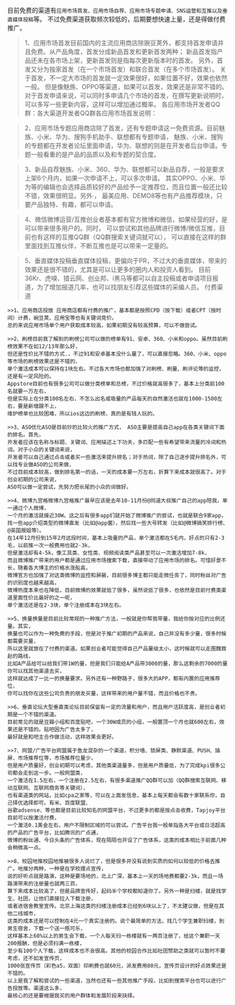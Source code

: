 目前免费的渠道有`应用市场首发、应用市场自荐、应用市场专题申请、SNS运营和互推以及垂直媒体投稿`等。
不过免费渠道获取频次较低的，后期要想快速上量，还是得做付费推广。 

>1、应用市场首发目前国内的主流应用商店除豌豆荚外，都支持首发申请并且免费。从产品角度，首发分成新品首发和更新首发两种；
新品首发指产品还未在各市场上架，更新首发则是指每次更新版本时的首发。
另外，首发又分为独家首发（在一个市场首发）和联合首发（在多个市场首发）。
关于首发，不一定大市场的首发就一定效果很好，如果位置不好，效果也依然一般。
但是像魅族、OPPO等渠道，如果可以首发，效果还是非常不错的。
对于首发申请来说，可以同时多申请几个市场的首发，在撰写更新说明时，可以多写一些更新内容，这样可以增加通过概率。
各应用市场开发者QQ群：各大渠道开发者QQ群各应用市场首发说明： 

>2、应用市场专题应用商店除了首发，还有专题申请这一免费资源。目前魅族、小米、华为、搜狗手机助手、联想都有专题申请，
魅族、小米、搜狗的专题都在开发者论坛里面申请，华为、联想的则是在开发者后台申请。专题一般看重的是产品的品质以及和专题的契合度。 

>3、新品自荐魅族、小米、360、华为、联想都可以新品自荐，一般是要求上架6个月内，如果一次申请不上，可以多次申请。
其实OPPO、小米、华为等的编辑也会选择品质较好的产品给予一定推荐位，而且位置一般还比较不错，效果很明显。另外·，
最美应用、DEMO8等也有产品推荐模块，只要产品独特、有趣，都可以申请。 

>4、微信微博运营/互推创业者基本都有官方微博和微信，如果经营的好，是可以带来很多用户的。同时，
可以尝试和其他品牌进行微博/微信互推，目前也有这样的互推QQ群（QQ群搜索关键词就可以），
可以直接在这样的群里面找到互推伙伴，不断互推也是可以带来一定量的。 

>5、垂直媒体投稿垂直媒体投稿，更偏向于PR，不过大的垂直媒体，带来的效果还是很不错的，尤其是可以让更多的圈内人和投资人看到。
目前36Kr、虎嗅、猎云网、创业邦、i黑马等都可以自主投稿或者申请项目报道，为了增加报道几率，也可以找朋友引荐这些媒体的采编人员。
付费渠道 

    >>1、应用商店投放 应用商店都有付费的推广，基本都是按照CPD（按下载）或者CPT（按时间）计费，豌豆荚、应用宝等也有关键词竞价。
    总的来说应用市场单个用户获取成本较高，如果初期没有较高预算，可以不做尝试。 
    
    >>2、刷榜目前我了解到的刷榜公司可以做的榜单有91、安卓、360、小米和oppo。虽然目前刷榜效果不在如12/13年那么好，
    但还是性价比不错的方式.，不过91和安卓基本没什么量了，可以直接忽略。360、小米、oppo等市场的刷榜效果还是不错的，
    单个激活成本可以保持在1块左右。不过各大市场也都加强了对刷榜、刷量、刷评论等的监控，还是有一定风险的。
    Appstore目前也有很多公司可以做分类榜单和总榜，不过价格就高很多了，基本上分类前100名就要一万左右，
    但是实际上在分类100名左右，不怎么出名或吸量的产品每天的自然激活也就在1000-1500左右，要是新增跟不上，
    维护榜单也比较困难，所以ios这边的刷榜，真的是有钱人玩的。 
    
    >>3、ASO优化ASO是目前炒的比较火的推广方式， ASO主要是提高自己app在各类关键词下面的排名。首先，
    开发者应该在名称与标题、关键词、应用描述上下功夫，多匹配一些有希望带来流量的冷词和热词。对于小众的关键词来说，
    开发者可以自己通过点击或者买一些激活来提升排名；对于热词，除了自己逐步提升排名外，可以找专业做ASO的公司来做，
    不过目前成本较高，做到排名第一的话，一天的成本要一万左右，折算下来成本就很高了。对于创业初期的公司来说，
    ASO可以做一定尝试，先努力把长尾的小众的词做好。 
    
    >>4、微博九宫格微博九宫格推广最早应该是去年10-11月份@同道大叔推广自己的app陪我，单一通过个人微博，
    一个月的激活就接近30W。这之后有很多app们就开始了微博推广的尝试，也就是联合9家app，
    找一些app介绍类型的微博直发（比如@app菌），然后找一些大号转发（比如@微博搞笑排行榜、@英国报姐等）。
    在14年12月份到15年2月这段时间，基本上吸量的产品，单个激活都在5毛内，好点的只有2-3毛，以前推一次一般费用也就2-3k，
    但是激活却有4-5k，像工具类、女性类、视频阅读类产品甚至可以一次激活增加7-8k，
    而且微博推广带来的用户都是通过应用市场搜索下载，直接带动了应用市场的排名。可惜好景不长，随着各大博主的价格水涨船高，
    微博官方也加强了对这类微博的监控和屏蔽，目前很多博主都只能走微任务了，同时粉丝对广告的识别度也越来越高，
    微博热度本来也在降低，目前微博的效果就低了很多，虽然说低了很多，也依然是目前付费类渠道里面性价比最好的之一呢，
    单个激活还是在2-3块，单个注册成本在3块左右。 
    
    >>5、换量换量是目前比较常规的一种推广方法，一般就是你帮我带量，我给你按对应的比例还量。其实，
    换量也可以作为一种免费的手段，但是对于推广初期的产品来说，自己并没有多少量，很多时候都需要买量，
    所以这里就放在了付费的渠道。如果创业者可能觉得自己产品量级太小，这时候就可以走围魏救赵的路线，
    比如A产品给可以给我们带1W的量，但是我们只能给A产品带3000的量，那么这剩余的7000的量你可以找其他渠道去买，
    这样就达成了一比一的换量要求。另外还有一种野路子，很多大的APP，都有内置的应用推荐位，
    你可以找你在这些公司负责的朋友买量，这样带来的用户量不错，而且价格也不贵。 
    
    >>6、垂直论坛大型垂直类论坛目前保留有一定的流量和用户，而且用户活跃度高，是创业者初期是一个不错的渠道。
    目前常见的就是豆瓣小组和百度贴吧，一个30W成员的小组，一般置顶一个月也就600左右，效果还是不错的。贴吧因为广告太多了，
    最好就是和吧主合作做活动，这样效果会更好。 
    
    >>7、网盟/广告平台网盟属于鱼龙混杂的一个渠道，积分墙、锁屏类、静默渠道、PUSH、插屏、市场推荐位等，市场推荐位量少，
    但是用户质量好，创业初期可以考虑，其他类渠道量多，但是用户质量低，为了完成kpi很多公司都会走到这一步。一般网盟类，
    一个激活在1.5左右，一个注册在2.5左右，有很多渠道推广QQ群可以加（QQ群搜索互联网、移动互联网、互联网商务等关键词），
    也有渠道类的网站，比如cpa之家等，可以在上面发信息，基本上每天都会有数十家联系你，自己择优选择即可。有米、百度联盟、
    谷歌adsense、等也都是目前比较知名的网盟平台，不过更多的都是按点击收费，Tapjoy平台目前可以按激活付费，
    一个激活0.1美金左右，用户不限制区域的可以尝试。广告平台我一般单指各大平台或日活超高的产品的广告平台，比如腾讯的广点通，
    微博的粉丝通、今日头条的广告体系，现在陌陌也开设了广告体系，这类的成本相比于前面几种会稍微高一点。 
    
    >>8、校园地推校园地推被很多人说烂了，但是很多并没有说到实质的如何以较低的价格去推广。地推分两种，一种是在学校摆点宣传，
    说的好听点就是路演，这种是要场地的，北上广深，基本上一天的场地费都要2-3k，而且一场路演带来的注册量也就两三百，
    算下来成本比较高了，但是品牌宣传好，起码半个学校都知道你了。另外一种是扫楼，就是找学生、社团，让他们直接拉人下载注册，
    或者进宿舍教室宣传。北京上海这类的扫楼注册成本已经到6块以上了，不太建议做，但是在其他二线城市，
    这类的成本还是可以控制在4元一个真实注册的。说个最简单的方法，找几个学生兼职扫楼，到男生宿舍，下载一个送一瓶可乐，
    这样基本上60%以上的男生会下载，一个人每天扫一栋楼就有一两百注册了，给这个兼职一天200报酬，但是必须扫满一栋楼，
    至少有100个人下载，这样成本也不会很高。其他的校园合作比如社团赞助之类就可以暂时不要考虑，还不如发宣传页，
    1000张宣传页（彩色a5，双面）印刷费也就60元，派发费用80元，宣传页设计的好点效果还是不错的。
    以上是我了解和尝试的一些渠道，当然也还有一些其他推广手段，比如到搜索平台也可以进行广告投放等。渠道这么多，
    最核心的还是要根据我买的用户群体和发展阶段来抉择。 